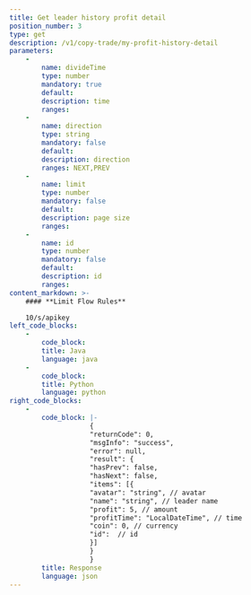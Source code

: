 ```yaml
---
title: Get leader history profit detail
position_number: 3
type: get
description: /v1/copy-trade/my-profit-history-detail
parameters:
    -
        name: divideTime
        type: number
        mandatory: true
        default:
        description: time
        ranges:
    -
        name: direction
        type: string
        mandatory: false
        default:
        description: direction
        ranges: NEXT,PREV
    -
        name: limit
        type: number
        mandatory: false
        default:
        description: page size
        ranges:
    -
        name: id
        type: number
        mandatory: false
        default:
        description: id
        ranges:
content_markdown: >-
    #### **Limit Flow Rules**

    10/s/apikey
left_code_blocks:
    -
        code_block:
        title: Java
        language: java
    -
        code_block:
        title: Python
        language: python
right_code_blocks:
    -
        code_block: |-
                    {
                    "returnCode": 0,
                    "msgInfo": "success",
                    "error": null,
                    "result": {
                    "hasPrev": false,
                    "hasNext": false,
                    "items": [{
                    "avatar": "string", // avatar
                    "name": "string", // leader name
                    "profit": 5, // amount
                    "profitTime": "LocalDateTime", // time
                    "coin": 0, // currency
                    "id":  // id
                    }]
                    }
                    }
        title: Response
        language: json
---
```

